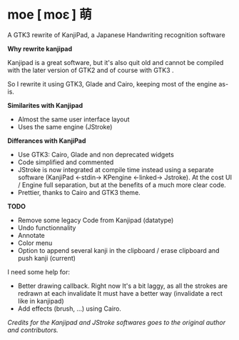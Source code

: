 moe [ moɛ ] 萌
===

A GTK3 rewrite of KanjiPad, a Japanese Handwriting recognition software

<b>Why rewrite kanjipad</b>

Kanjipad is a great software, but it's also quit old and cannot be compiled
with the later version of GTK2 and of course with GTK3 .

So I rewrite it using GTK3, Glade and Cairo, keeping most of the engine as-is. 

<b>Similarites with Kanjipad</b>

* Almost the same user interface layout
* Uses the same engine (JStroke)

<b>Differances with KanjiPad</b>

* Use GTK3: Cairo, Glade and non deprecated widgets
* Code simplified and commented
* JStroke is now integrated at compile time instead using a separate software
  (KanjiPad <-stdin-> KPengine <-linked-> Jstroke). At the cost UI / Engine full
  separation, but at the benefits of a much more clear code.  
* Prettier, thanks to Cairo and GTK3 theme.


<b>TODO</b>

* Remove some legacy Code from Kanjipad (datatype)
* Undo functionnality
* Annotate
* Color menu
* Option to append several kanji in the clipboard / erase clipboard and push kanji (current)


I need some help for:

* Better drawing callback. Right now It's a bit laggy, as all the strokes are redrawn at each invalidate
  It must have a better way (invalidate a rect like in kanjipad)
* Add effects (brush, ...) using Cairo. 

  
<i>Credits for the Kanjipad and JStroke softwares goes to the original author 
and contributors. </i>
